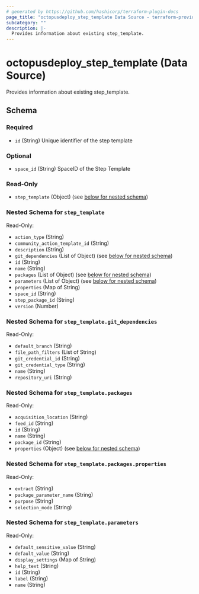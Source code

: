 ```yaml
---
# generated by https://github.com/hashicorp/terraform-plugin-docs
page_title: "octopusdeploy_step_template Data Source - terraform-provider-octopusdeploy"
subcategory: ""
description: |-
  Provides information about existing step_template.
---
```


# octopusdeploy_step_template (Data Source)

Provides information about existing step_template.



<!-- schema generated by tfplugindocs -->
## Schema

### Required

- `id` (String) Unique identifier of the step template

### Optional

- `space_id` (String) SpaceID of the Step Template

### Read-Only

- `step_template` (Object) (see [below for nested schema](#nestedatt--step_template))

<a id="nestedatt--step_template"></a>
### Nested Schema for `step_template`

Read-Only:

- `action_type` (String)
- `community_action_template_id` (String)
- `description` (String)
- `git_dependencies` (List of Object) (see [below for nested schema](#nestedobjatt--step_template--git_dependencies))
- `id` (String)
- `name` (String)
- `packages` (List of Object) (see [below for nested schema](#nestedobjatt--step_template--packages))
- `parameters` (List of Object) (see [below for nested schema](#nestedobjatt--step_template--parameters))
- `properties` (Map of String)
- `space_id` (String)
- `step_package_id` (String)
- `version` (Number)

<a id="nestedobjatt--step_template--git_dependencies"></a>
### Nested Schema for `step_template.git_dependencies`

Read-Only:

- `default_branch` (String)
- `file_path_filters` (List of String)
- `git_credential_id` (String)
- `git_credential_type` (String)
- `name` (String)
- `repository_uri` (String)


<a id="nestedobjatt--step_template--packages"></a>
### Nested Schema for `step_template.packages`

Read-Only:

- `acquisition_location` (String)
- `feed_id` (String)
- `id` (String)
- `name` (String)
- `package_id` (String)
- `properties` (Object) (see [below for nested schema](#nestedobjatt--step_template--packages--properties))

<a id="nestedobjatt--step_template--packages--properties"></a>
### Nested Schema for `step_template.packages.properties`

Read-Only:

- `extract` (String)
- `package_parameter_name` (String)
- `purpose` (String)
- `selection_mode` (String)



<a id="nestedobjatt--step_template--parameters"></a>
### Nested Schema for `step_template.parameters`

Read-Only:

- `default_sensitive_value` (String)
- `default_value` (String)
- `display_settings` (Map of String)
- `help_text` (String)
- `id` (String)
- `label` (String)
- `name` (String)


